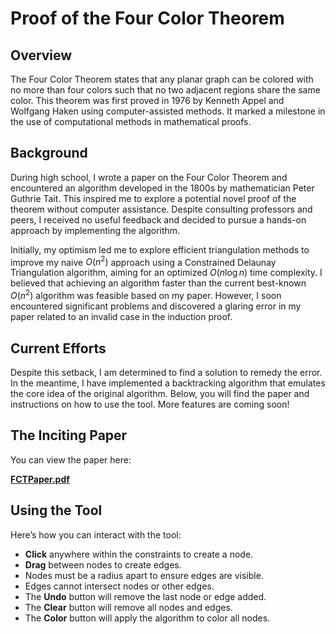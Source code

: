 # Proof of the Four Color Theorem

## Overview

The Four Color Theorem states that any planar graph can be colored with no more than four colors such that no two adjacent regions share the same color. This theorem was first proved in 1976 by Kenneth Appel and Wolfgang Haken using computer-assisted methods. It marked a milestone in the use of computational methods in mathematical proofs.

## Background

During high school, I wrote a paper on the Four Color Theorem and encountered an algorithm developed in the 1800s by mathematician Peter Guthrie Tait. This inspired me to explore a potential novel proof of the theorem without computer assistance. Despite consulting professors and peers, I received no useful feedback and decided to pursue a hands-on approach by implementing the algorithm.

Initially, my optimism led me to explore efficient triangulation methods to improve my naive $O(n^2)$ approach using a Constrained Delaunay Triangulation algorithm, aiming for an optimized $O(n \log n)$ time complexity. I believed that achieving an algorithm faster than the current best-known $O(n^2)$ algorithm was feasible based on my paper. However, I soon encountered significant problems and discovered a glaring error in my paper related to an invalid case in the induction proof.

## Current Efforts

Despite this setback, I am determined to find a solution to remedy the error. In the meantime, I have implemented a backtracking algorithm that emulates the core idea of the original algorithm. Below, you will find the paper and instructions on how to use the tool. More features are coming soon!

## The Inciting Paper

You can view the paper here:

[**FCTPaper.pdf**](static/files/FCTPaper.pdf)

## Using the Tool

Here’s how you can interact with the tool:

- **Click** anywhere within the constraints to create a node.
- **Drag** between nodes to create edges.
- Nodes must be a radius apart to ensure edges are visible.
- Edges cannot intersect nodes or other edges.
- The **Undo** button will remove the last node or edge added.
- The **Clear** button will remove all nodes and edges.
- The **Color** button will apply the algorithm to color all nodes.
